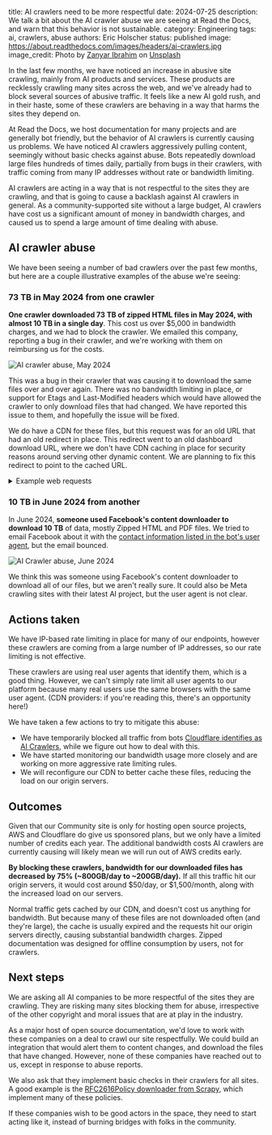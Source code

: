 title: AI crawlers need to be more respectful
date: 2024-07-25
description: We talk a bit about the AI crawler abuse we are seeing at Read the Docs, and warn that this behavior is not sustainable.
category: Engineering
tags: ai, crawlers, abuse
authors: Eric Holscher
status: published
image: https://about.readthedocs.com/images/headers/ai-crawlers.jpg
image_credit: Photo by <a href="https://unsplash.com/@iizanyar?utm_content=creditCopyText&utm_medium=referral&utm_source=unsplash">Zanyar Ibrahim</a> on <a href="https://unsplash.com/photos/a-couple-of-people-that-are-sitting-in-a-car-JaUnya0pDIc?utm_content=creditCopyText&utm_medium=referral&utm_source=unsplash">Unsplash</a>

In the last few months, we have noticed an increase in abusive site crawling,
mainly from AI products and services. These products are recklessly crawling
many sites across the web, and we've already had to block several sources of abusive traffic.
It feels like a new AI gold rush,
and in their haste,
some of these crawlers are behaving in a way that harms the sites they depend on.

At Read the Docs,
we host documentation for many projects and are generally bot friendly,
but the behavior of AI crawlers is currently causing us problems.
We have noticed AI crawlers aggressively pulling content, seemingly without basic
checks against abuse.
Bots repeatedly download large files hundreds of times daily,
partially from bugs in their crawlers,
with traffic coming from many IP addresses without rate or bandwidth limiting.

AI crawlers are acting in a way that is not respectful to the sites they are crawling,
and that is going to cause a backlash against AI crawlers in general.
As a community-supported site without a large budget,
AI crawlers have cost us a significant amount of money in bandwidth charges,
and caused us to spend a large amount of time dealing with abuse.

## AI crawler abuse

We have been seeing a number of bad crawlers over the past few months,
but here are a couple illustrative examples of the abuse we're seeing:

### 73 TB in May 2024 from one crawler

**One crawler downloaded 73 TB of zipped HTML files in May 2024, with almost 10 TB in a single day**. This cost us over $5,000 in bandwidth charges, and we had to block the crawler. We emailed this company, reporting a bug in their crawler, and we're working with them on reimbursing us for the costs.

![AI crawler abuse, May 2024](/images/posts/bandwidth-may-2024.png)

This was a bug in their crawler that was causing it to download the same files over and over again.
There was no bandwidth limiting in place,
or support for Etags and Last-Modified headers which would have allowed the crawler to only download files that had changed.
We have reported this issue to them,
and hopefully the issue will be fixed.

We do have a CDN for these files,
but this request was for an old URL that had an old redirect in place.
This redirect went to an old dashboard download URL,
where we don't have CDN caching in place for security reasons around serving other dynamic content.
We are planning to fix this redirect to point to the cached URL.

<details>
<summary>Example web requests</summary>

<pre>

-> curl -IL "https://media.readthedocs.org/htmlzip/chainer/v1.24.0/_modules/chainer/testing/_modules/chainer/_modules/cupy/indexing/_modules/chainer/initializers/normal.html"
HTTP/2 302
date: Thu, 25 Jul 2024 16:24:18 GMT
content-type: text/html
content-length: 138
location: https://buildmedia.readthedocs.org/media/htmlzip/chainer/v1.24.0/_modules/chainer/testing/_modules/chainer/_modules/cupy/indexing/_modules/chainer/initializers/normal.html
x-backend: web-i-0af0e99066a6e05c0
access-control-allow-origin: *
x-served: Nginx
cf-cache-status: DYNAMIC
set-cookie: __cf_bm=el2_BxBK.IVRe0frkBCKVt4ZEEoNdu7qgNMmw6f_jnk-1721924658-1.0.1.1-5472IJ7kYN2nvJqesVHDhFEEN37XkJl4VlVdkRnm4qGuJ937zQ3jt20m7FUO0uEwM3KZib1T.Cum74f5JYw.CA; path=/; expires=Thu, 25-Jul-24 16:54:18 GMT; domain=.readthedocs.org; HttpOnly; Secure; SameSite=None
set-cookie: _cfuvid=9fczwre8gaSAoQ.ZlxllMiRl4UYhu14Ylo4P2iCnXi0-1721924658187-0.0.1.1-604800000; path=/; domain=.readthedocs.org; HttpOnly; Secure; SameSite=None
server: cloudflare
cf-ray: 8a8d7fd81d060943-SEA

HTTP/2 302
date: Thu, 25 Jul 2024 16:24:18 GMT
content-type: text/html
content-length: 138
location: https://readthedocs.org/projects/chainer/downloads/htmlzip/v1.24.0/
x-backend: web-i-092bc168f09ac4a16
cf-cache-status: HIT
age: 537
expires: Thu, 25 Jul 2024 20:24:18 GMT
cache-control: public, max-age=14400
set-cookie: __cf_bm=ixDGVanQai1fTO4Lcd_B6XcO1WvqzDOTNCek7E0ASfk-1721924658-1.0.1.1-Rf4yzlrlYxthDBPh6QZdnWQZWyY0LcA9bUyvCO4PT5V7tUauYKpuJaFO3z2x1dbEiVFOAdNrLfl8otSI9SafKA; path=/; expires=Thu, 25-Jul-24 16:54:18 GMT; domain=.readthedocs.org; HttpOnly; Secure; SameSite=None
set-cookie: _cfuvid=zkcVPgO0M5MQp1TkcMb6e_UTjkYN98JwH5IVh_2X4wg-1721924658346-0.0.1.1-604800000; path=/; domain=.readthedocs.org; HttpOnly; Secure; SameSite=None
server: cloudflare
cf-ray: 8a8d7fda9837c87c-SEA

HTTP/2 200
date: Thu, 25 Jul 2024 16:24:18 GMT
content-type: application/zip
content-length: 5888860
content-disposition: filename=docs-chainer-org-en-v1.24.0.zip
x-amz-id-2: +DjI2tMbUou9XNK5+G53Gyhah4lhBwAgnRiqBh9vsR3KzqxajSTC4B+eIQBY+pi+ZR6McRQngSI=
x-amz-request-id: Z502YT87WEMM3ZY9
last-modified: Thu, 11 Feb 2021 09:12:59 GMT
etag: "c8cb418f5a8ff2e376fc5f7b7564e445"
x-amz-meta-mtime: 1495712654.422637991
accept-ranges: bytes
x-served: Nginx-Proxito-Sendfile
x-backend: web-i-01ce033e08bb601ef
referrer-policy: strict-origin-when-cross-origin
x-frame-options: DENY
x-content-type-options: nosniff
content-security-policy: object-src 'none'; frame-ancestors 'none'
cf-cache-status: DYNAMIC
set-cookie: __cf_bm=qGTC_35C03_QI6rw.JyPZhFHpo2QxUy7DMMFJpjz2_U-1721924658-1.0.1.1-4iS9rZHPJmt_I5rQX4NuKr_pHQmCw0jvCzAIYX.CeUtGZh6hIZIjBWhlPoxEMjhsRcvbuTSpgSa9oltlvYDtEA; path=/; expires=Thu, 25-Jul-24 16:54:18 GMT; domain=.readthedocs.org; HttpOnly; Secure; SameSite=None
set-cookie: _cfuvid=buQRaZWXJEn51CIpRsDW3E52DyDqEHd_sgY5PxOLfyE-1721924658779-0.0.1.1-604800000; path=/; domain=.readthedocs.org; HttpOnly; Secure; SameSite=None
server: cloudflare
cf-ray: 8a8d7fdbbf787565-SEA

</pre>

As you can see, this file was last modified in 2021.
However, crawlers didn't have this basic check and instead repeatedly downloaded files like these hundreds of times each.

</details>

### 10 TB in June 2024 from another

In June 2024, **someone used Facebook's content downloader to download 10 TB** of data, mostly Zipped HTML and PDF files. We tried to email Facebook about it with the [contact information listed in the bot's user agent](http://www.facebook.com/externalhit_uatext.php), but the email bounced.

![AI Crawler abuse, June 2024](/images/posts/bandwidth-june-2024.png)

We think this was someone using Facebook's content downloader to download all of our files, but we aren't really sure.
It could also be Meta crawling sites with their latest AI project,
but the user agent is not clear.

## Actions taken

We have IP-based rate limiting in place for many of our endpoints,
however these crawlers are coming from a large number of IP addresses,
so our rate limiting is not effective.

These crawlers are using real user agents that identify them,
which is a good thing.
However, we can't simply rate limit all user agents to our platform because many real users use the same browsers with the same user agent.
(CDN providers: if you're reading this, there's an opportunity here!)

We have taken a few actions to try to mitigate this abuse:

* We have temporarily blocked all traffic from bots [Cloudflare identifies as AI Crawlers](https://radar.cloudflare.com/traffic/verified-bots), while we figure out how to deal with this.
* We have started monitoring our bandwidth usage more closely and are working on more aggressive rate limiting rules.
* We will reconfigure our CDN to better cache these files, reducing the load on our origin servers.

## Outcomes

Given that our Community site is only for hosting open source projects,
AWS and Cloudflare do give us sponsored plans,
but we only have a limited number of credits each year.
The additional bandwidth costs AI crawlers are currently causing will likely mean we will run out of AWS credits early.

**By blocking these crawlers,
bandwidth for our downloaded files has decreased by 75% (~800GB/day to ~200GB/day).**
If all this traffic hit our origin servers,
it would cost around $50/day, or $1,500/month,
along with the increased load on our servers.

Normal traffic gets cached by our CDN,
and doesn't cost us anything for bandwidth.
But because many of these files are not downloaded often (and they're large),
the cache is usually expired and the requests hit our origin servers directly,
causing substantial bandwidth charges.
Zipped documentation was designed for offline consumption by users, not for crawlers.

## Next steps

We are asking all AI companies to be more respectful of the sites they are crawling.
They are risking many sites blocking them for abuse,
irrespective of the other copyright and moral issues that are at play in the industry.

As a major host of open source documentation,
we'd love to work with these companies on a deal to crawl our site respectfully.
We could build an integration that would alert them to content changes,
and download the files that have changed.
However, none of these companies have reached out to us,
except in response to abuse reports.

We also ask that they implement basic checks in their crawlers for all sites.
A good example is the [RFC2616Policy downloader from Scrapy](https://docs.scrapy.org/en/latest/topics/downloader-middleware.html#scrapy.extensions.httpcache.RFC2616Policy),
which implement many of these policies.

If these companies wish to be good actors in the space,
they need to start acting like it,
instead of burning bridges with folks in the community.
